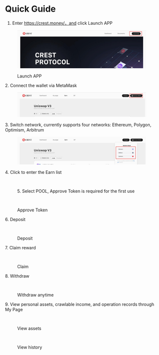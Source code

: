 # Quick Guide

1. Enter https://crest.money/，and click Launch APP

<figure><img src="../.gitbook/assets/image (2).png" alt=""><figcaption><p>Launch APP</p></figcaption></figure>

2\. Connect the wallet via MetaMask

<figure><img src="../.gitbook/assets/image.png" alt=""><figcaption></figcaption></figure>



3\. Switch network, currently supports four networks: Ethereum, Polygon, Optimism, Arbitrum

<figure><img src="../.gitbook/assets/image (1).png" alt=""><figcaption></figcaption></figure>

4\. Click to enter the Earn list

<figure><img src="https://sxkv9vclei.larksuite.com/space/api/box/stream/download/asynccode/?code=Nzc2MjYzNmM2NTU0NGY1NjczYTU4MTUyZmE2ZmZlY2ZfNWVpdW44RlNYWVpTczVHZFBvRUh3OFJNWGZBTEg1NE9fVG9rZW46Ym94dXNDNUlXRFRzMWtYZzd2dHZYQnRnYTBkXzE2NjIxMzY3MDc6MTY2MjE0MDMwN19WNA" alt=""><figcaption><p>5. Select POOL, Approve Token is required for the first use</p></figcaption></figure>

<figure><img src="https://sxkv9vclei.larksuite.com/space/api/box/stream/download/asynccode/?code=OWQwMzdmODY0OGRhZGY1Yjk2MDBhYTVmNDVmNTNlMzlfc0pMYkxrVHpWMXJuS2hMM1U0cFpUR2ZNU0lrQ2hrN3pfVG9rZW46Ym94dXN5TDFtMXFBc25yRDhwdGk2U3AxZmVmXzE2NjIxMzY3MDc6MTY2MjE0MDMwN19WNA" alt=""><figcaption><p>Approve Token</p></figcaption></figure>

6\. Deposit

<figure><img src="https://sxkv9vclei.larksuite.com/space/api/box/stream/download/asynccode/?code=OGRkNDgxMjZiNzIxNmY5NjZlYTVmMmQ4ODllYzNjODlfOW9oQ05YYWpTT0F0VW1vRW80a3JkcFhvOGsxNTRGcnlfVG9rZW46Ym94dXNEVXFDQkNrQTZxcThmYVpJMm9PcFNiXzE2NjIxMzY3MDc6MTY2MjE0MDMwN19WNA" alt=""><figcaption><p>Deposit</p></figcaption></figure>

7\. Claim reward

<figure><img src="https://sxkv9vclei.larksuite.com/space/api/box/stream/download/asynccode/?code=ZDJhNjA2ZmVlN2FiMzc0YmIxYjg3YjBjY2IxODlhYjdfUTJ3aTV0T1NPSU0zYXV6V2x5dGQ2aVdhMGdQUlNsaTJfVG9rZW46Ym94dXNCeFdweFIzZlpYamxpaFBqcTJJdHZjXzE2NjIxMzY3MDc6MTY2MjE0MDMwN19WNA" alt=""><figcaption><p>Claim</p></figcaption></figure>

8\. Withdraw

<figure><img src="https://sxkv9vclei.larksuite.com/space/api/box/stream/download/asynccode/?code=YzEzNjQwZDBjNGNiNTgzZDJiYzYxOTc4M2I1NmU4NDRfMkRyU0NuN25ham5EdHIxQ0dqanFHWWVxVml1Wno2WTJfVG9rZW46Ym94dXN3VHEyYkJLYkV4TWkxNWkwYU5lak5nXzE2NjIxMzY3MDc6MTY2MjE0MDMwN19WNA" alt=""><figcaption><p>Withdraw anytime</p></figcaption></figure>

9\. View personal assets, crawlable income, and operation records through My Page

<figure><img src="https://sxkv9vclei.larksuite.com/space/api/box/stream/download/asynccode/?code=ZWRjMmMyMTQxMDNiMmIwZTFiYTc3ZTFiYTBkZGY4NTZfRVp1dHJCaW9aUXZ4c2xLR1N6aUFSRzZMU3NpR1RNeWlfVG9rZW46Ym94dXNiSEU1MldyUnFJTVJFQXQ5eDZubE1mXzE2NjIxMzY3MDc6MTY2MjE0MDMwN19WNA" alt=""><figcaption><p>View assets</p></figcaption></figure>

<figure><img src="https://sxkv9vclei.larksuite.com/space/api/box/stream/download/asynccode/?code=YTI3OTUzZDIwODRiZmU2ODBmODRhNDM5ZDUyYWNkM2RfOVdsMFB3bzZXQzY2bklmdG8yYms2dEZ3S3FqeVlUZW1fVG9rZW46Ym94dXNxS21jTm9HcWxOdFV6UXc2QUhUREtiXzE2NjIxMzY3MDc6MTY2MjE0MDMwN19WNA" alt=""><figcaption><p>View history</p></figcaption></figure>

